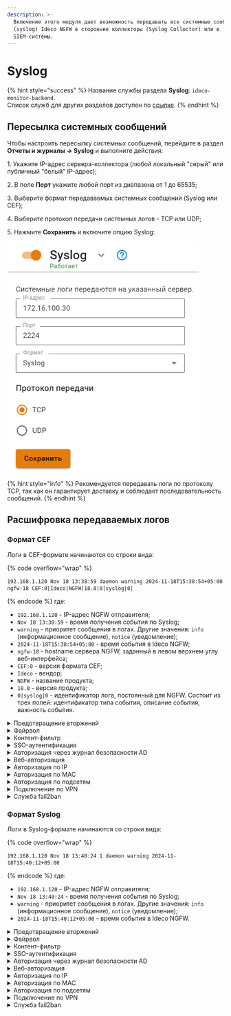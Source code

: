 ```yaml
---
description: >-
  Включение этого модуля дает возможность передавать все системные сообщения
  (syslog) Ideco NGFW в сторонние коллекторы (Syslog Collector) или в
  SIEM-системы.
---
```


# Syslog

{% hint style="success" %}
Название службы раздела **Syslog**: `ideco-monitor-backend`. \
Список служб для других разделов доступен по [ссылке](/settings/server-management/terminal/README.md).
{% endhint %}

## Пересылка системных сообщений

Чтобы настроить пересылку системных сообщений, перейдите в раздел **Отчеты и журналы -> Syslog** и выполните действия:

1\. Укажите IP-адрес сервера-коллектора (любой локальный "серый" или публичный "белый" IP-адрес);

2\. В поле **Порт** укажите любой порт из диапазона от 1 до 65535;

3\. Выберите формат передаваемых системных сообщений (Syslog или CEF);

4\. Выберите протокол передачи системных логов - TCP или UDP;

5\. Нажмите **Сохранить** и включите опцию Syslog:

![](/.gitbook/assets/remote-syslog.png)

{% hint style="info" %}
Рекомендуется передавать логи по протоколу TCP, так как он гарантирует доставку и соблюдает последовательность сообщений.
{% endhint %}

## Расшифровка передаваемых логов

### Формат CEF

Логи в CEF-формате начинаются со строки вида:

{% code overflow="wrap" %}
``` 
192.168.1.120 Nov 18 13:38:59 daemon warning 2024-11-18T15:38:54+05:00 ngfw-18 CEF:0|Ideco|NGFW|18.0|0|syslog|0|
```
{% endcode %}
где:

* `192.168.1.120` - IP-адрес NGFW отправителя;
* `Nov 18 13:38:59` - время получения события по Syslog;
* `warning` - приоритет сообщения в логах. Другие значения: `info` (информационное сообщение), `notice` (уведомление);
* `2024-11-18T15:38:54+05:00` - время события в Ideco NGFW;
* `ngfw-18` - hostname сервера NGFW, заданный в левом верхнем углу веб-интерфейса;
* `CEF:0` - версия формата CEF;
* `Ideco` - вендор;
* `NGFW` - название продукта;
* `18.0` - версия продукта;
* `0|syslog|0` - идентификатор лога, постоянный для NGFW. Состоит из трех полей: идентификатор типа события, описание события, важность события.

<details>

<summary>Предотвращение вторжений</summary>

{% code overflow="wrap" %}
```
192.168.1.120 Nov 18 13:38:59 daemon warning 2024-11-18T15:38:54+05:00 ngfw-18 CEF:0|Ideco|NGFW|18.0|0|syslog|0|deviceReceiptTime=1731926334 Severity=Warning DeviceProcessName=web-proxy DeviceCustomString1=1881087344384816 DeviceInboundInterface= DeviceProcessName=ideco-ips DeviceCustomString5=alert SourceAddress=192.168.101.25 DeviceCustomString1=local DeviceCustomString1Label=Src IP Type SourcePort=55644 SourceCountry= DeviceCustomString2= DeviceCustomString2Label=Src Country Code DeviceCustomString3=34fbd7c6-716b-4858-bb68-313729b1cad4 DeviceCustomString3Label=Src session UUID SourceUserID=9 SourceUserName=user DestinationAddress=212.70.163.70 DeviceCustomString4=external DeviceCustomString4Label=Dst IP Type DestinationPort=443 DestinationCountry=Латвия DeviceCustomString5=LV DeviceCustomString5Label=Dst Country Code DeviceCustomString6= DeviceCustomString6Label=Dst session UUID DestinationUserID=-1 DestinationUserName= TransportProtocol=TCP DeviceEventClassID=1005404 Message=GeoIP Latvia DeviceEventCategory=GeoIP Страны Восточной Европы Severity=2 DeviceCustomString8=1 DeviceCustomString8Label=Alert GID DeviceCustomString9=blocked DeviceCustomString9Label=Alert action DestinationHostName= RequestUrl= RequestClientApplication= FlexNumber1=1 FlexNumber1Label=Flow packets to server FlexNumber2=0 FlexNumber2Label=Flow packets to client BytesIn=60 BytesOut=0 StartTime=2024-11-18 10:38:54.110294 EndTime=2024-11-18 10:38:54.110969 FlexNumber3=0 FlexNumber3Label=flow DeviceCustomString11= DeviceCustomString11Label=flow.state DeviceCustomString12= DeviceCustomString12Label=flow.reason FlexNumber4=0 FlexNumber4Label=flow.alerted DeviceCustomString14= DeviceCustomString14Label=tcp.tcp_flags DeviceCustomString15= DeviceCustomString15Label=tcp.tcp_flags_ts DeviceCustomString16= DeviceCustomString16Label=tcp.tcp_flags_tc FlexNumber5=0 FlexNumber5Label=tcp.cwr FlexNumber6=0 FlexNumber6Label=tcp.ecn FlexNumber7=0 FlexNumber7Label=tcp.urg FlexNumber8=0 FlexNumber8Label=tcp.ack FlexNumber9=0 FlexNumber9Label=tcp.psh FlexNumber10=0 FlexNumber10Label=tcp.rst FlexNumber11=0 FlexNumber11Label=tcp.syn FlexNumber12=0 FlexNumber12Label=tcp.fin DeviceCustomString17= DeviceCustomString17Label=tcp.state
```
{% endcode %}
где:

* `deviceReceiptTime` - время события в системе NGFW, может не совпадать с временем получения события по Syslog;
* `Severity` - важность события (Emergency, Alert, Critical, Error, Warning, Notice, Informational, Debug);
* `DeviceProcessName` - название службы NGFW;
* `DeviceCustomString1=1881087344384816` - внутренний идентификатор системы предотвращения вторжений flow (сессии);
* `DeviceInboundInterface` - идентификатор входящего интерфейса;
* `DeviceProcessName=ideco-ips` - имя экземпляра системы предотвращения вторжений;
* `DeviceCustomString5=alert` - тип события;
* `SourceAddress=192.168.101.25` - IP-адрес источника;
* `DeviceCustomString1=local DeviceCustomString1Label=Src IP Type` - тип IP-адреса источника (`local` - локальный, `external` - внешний);
* `SourcePort=55644` - порт источника;
* `SourceCountry` - название местоположения источника;
* `DeviceCustomString2= DeviceCustomString2Label=Src Country Code` - ISO-код страны источника;
* `DeviceCustomString3=34fbd7c6-716b-4858-bb68-313729b1cad4 DeviceCustomString3Label=Src session UUID` - внутренний идентификатор сессии Ideco NGFW источника; 
* `SourceUserID=9` - идентификатор пользователя источника;
* `SourceUserName=user` - имя пользователя источника;
* `DestinationAddress=212.70.163.70` - IP-адрес назначения;
* `DeviceCustomString4=external DeviceCustomString4Label=Dst IP Type` - тип IP-адреса назначения (`local` - локальный, `external` - внешний);
* `DestinationPort=443` - порт назначения;
* `DestinationCountry=Латвия` - название местоположения назначения; 
* `DeviceCustomString5=LV DeviceCustomString5Label=Dst Country Code` - ISO-код страны назначения;
* `DeviceCustomString6= DeviceCustomString6Label=Dst session UUID` - внутренний идентификатор сессии Ideco NGFW назначения;
* `DestinationUserID=-1` - идентификатор пользователя назначения;
* `DestinationUserName` - имя пользователя назначения;
* `TransportProtocol=TCP` - протокол;
* `DeviceEventClassID=1005404` - ID правила системы предотвращения вторжений;
* `Message=GeoIP Latvia` - сообщение из сработавшего правила;
* `DeviceEventCategory=GeoIP Страны Восточной Европы` - описание колонки в веб-интерфейсе События безопасности;\
  Соответствие *alert.category:* -> *alert.signature* описаны в [файле](https://static.ideco.ru/static/alert.category%20-%20alert.signature.pdf);
* `Severity=2` - уровень угрозы, может принимать значения 1, 2, 3 и 256, где 1 - самый высокий уровень угрозы;
* `DeviceCustomString8=1 DeviceCustomString8Label=Alert GID` - GID угрозы;
* `DeviceCustomString9=blocked DeviceCustomString9Label=Alert action` - действие по отношению к угрозе (блокировать).

Служебные поля результата анализа HTTP-трафика. Заполняются, если в процессе анализа трафика был определен HTTP-протокол:

* `DestinationHostName` - идентификатор хоста;
* `RequestUrl` - URL, на который велось обращение;
* `RequestClientApplication=` - информация, идентифицирующая HTTP-клиента.

Служебные поля flow (сессии):

* `FlexNumber1=1 FlexNumber1Label=Flow packets to server` - количество пакетов, переданное от клиента к серверу;
* `FlexNumber2=0 FlexNumber2Label=Flow packets to client` - количество пакетов, переданное от сервера к клиенту;
* `BytesIn=60` - количество байт, переданное от клиента к серверу;
* `BytesOut=0` - количество байт, переданное от сервера к клиенту;
* `StartTime=2024-11-18 10:38:54.110294` - начало;
* `EndTime=2024-11-18 10:38:54.110969` - окончание;
* `FlexNumber3=0 FlexNumber3Label=flow` - возраст;
* `DeviceCustomString11= DeviceCustomString11Label=flow.state` - текущее состояние;
* `DeviceCustomString12= DeviceCustomString12Label=flow.reason` - запущен ли IPsec в режиме отладки;
* `FlexNumber4=0 FlexNumber4Label=flow.alerted` - сгенерировался ли поток alert.

Состояние флага [TCP flow (сессии)](https://ru.wikipedia.org/wiki/Transmission_Control_Protocol#%D0%A4%D0%BB%D0%B0%D0%B3%D0%B8_(%D1%83%D0%BF%D1%80%D0%B0%D0%B2%D0%BB%D1%8F%D1%8E%D1%89%D0%B8%D0%B5_%D0%B1%D0%B8%D1%82%D1%8B)):

* `DeviceCustomString14= DeviceCustomString14Label=tcp.tcp_flags` - значение поля flags в заголовке TCP;
* `DeviceCustomString15= DeviceCustomString15Label=tcp.tcp_flags_ts` -  [timestamp флаги](https://www.atraining.ru/windows-network-tuning/#:~:text=TCP%20Timestamps%20–%20базовая%20низкоуровневая,не%20может%20высчитать%20данные%20значения);
* `DeviceCustomString16= DeviceCustomString16Label=tcp.tcp_flags_tc` - [флаг Truncated response](https://www.rfc-editor.org/rfc/rfc5966);
* `FlexNumber5=0 FlexNumber5Label=tcp.cwr` - флаг TCP-пакета, информирующий отправителя, что получен пакет с установленным флагом ECE (Подробнее в [RFC-3186](https://datatracker.ietf.org/doc/html/rfc3168));
* `FlexNumber6=0 FlexNumber6Label=tcp.ecn` - флаг TCP-пакета, информирующий получателя, что узел способен на явное уведомление о перегрузке сети;
* `FlexNumber7=0 FlexNumber7Label=tcp.urg` - флаг TCP-пакета, указывающий важность пакета;
* `FlexNumber8=0 FlexNumber8Label=tcp.ack` - флаг TCP-пакета, указывающий, что пакет получен;
* `FlexNumber9=0 FlexNumber9Label=tcp.psh` - флаг TCP-пакета, информирующий получателя, что все данные переданы и можно передать их приложению;
* `FlexNumber10=0 FlexNumber10Label=tcp.rst` - флаг TCP-пакета, указывающий, что соединение завершено в аварийном режиме;
* `FlexNumber11=0 FlexNumber11Label=tcp.syn` - флаг TCP-пакета, отвечающий за установку соединения;
* `FlexNumber12=0 FlexNumber12Label=tcp.fin` - флаг TCP-пакета, указывающий на завершение соединения в штатном порядке;
* `DeviceCustomString17= DeviceCustomString17Label=tcp.state` - [состояния сеанса TCP](https://ru.wikipedia.org/wiki/Transmission_Control_Protocol#Состояния_сеанса_TCP).

</details>

<details>

<summary>Файрвол</summary>

Логирование включается в разделе **Правила трафика -> Файрвол -> Логирование**.

{% code overflow="wrap" %}
```
192.168.1.120 Nov 18 14:25:06 daemon info 2024-11-18T16:25:00+05:00 ngfw-18 CEF:0|Ideco|NGFW|18.0|0|syslog|0|deviceReceiptTime=1731929100 Severity=Notice DeviceProcessName=ideco-conndrop msg=tcp 6 9 CLOSE src\=192.168.101.25 dst\=151.101.85.188 sport\=58770 dport\=443 src\=151.101.85.188 dst\=192.168.1.120 sport\=443 dport\=58770 [ASSURED] mark\=2 use\=1
```
{% endcode %}
где:

* `deviceReceiptTime` - время события в системе NGFW, может не совпадать с временем получения события по Syslog;
* `Severity` - важность события (Emergency, Alert', Critical, Error, Warning, Notice, Informational, Debug);
* `DeviceProcessName` - название службы NGFW;
* `tcp 6` - идентификтор протокола в строчном и в десятичном виде;
* `9` - продолжительность conntrack (модуль отслеживания соединения);
* `CLOSE` - состояние соединения;
* `src` - IP-адрес источника;
* `sport` - порт источника для UDP и TCP;
* `dst` - IP-адрес назначения;
* `dport` - порт назначения для UDP и TCP;
* `[ASSURED]` - уведомление, что соединение не будет сброшено при перегрузке conntrack;
* `mark`- маркировка conntrack.

</details>

<details>

<summary>Контент-фильтр</summary>

Логирование включается в разделе **Сервисы -> Прокси -> Основное**. Просмотр логов доступен в веб-интерфейсе в разделе **Отчеты и журналы -> Системный журнал**. Название служб для фильтрации: `ideco-content-filter-backend` и `squid`.

Пример блокировки ресурса:

{% code overflow="wrap" %}
```
192.168.1.10 Nov 18 17:56:45 daemon info 2024-11-18T19:56:41+05:00 ngfw-18 CEF:0|Ideco|NGFW|18.0|0|syslog|0|deviceReceiptTime=1731941801 Severity=Notice DeviceProcessName=squid msg={10.128.0.5 - - [18/Nov/2024:19:56:41 +0500] "GET http://counter.yadro.ru/hit;argon? HTTP/1.1" 403 7594 "http://argon.pro/" "Mozilla/5.0 (Windows NT 10.0; Win64; x64) AppleWebKit/537.36 (KHTML, like Gecko) Chrome/131.0.0.0 Safari/537.36 Edg/131.0.0.0" TCP_MISS:ORIGINAL_DST "-","av_name": "-","av_object_infected": "-","av_object_size": "7250","av_virus_name": "-","x_infection_found": "-","x_virus_id": "-","x_av_verifed": "-","morph-action": "CheckedOK","morph-dict-id": "-"}
```
{% endcode %}

* `deviceReceiptTime` - время события в системе NGFW, может не совпадать с временем получения события по Syslog;
* `Severity` - важность события (Emergency, Alert, Critical, Error, Warning, Notice, Informational, Debug);
* `DeviceProcessName` - название службы NGFW;
* `10.128.0.5` - IP-адрес пользователя;
* `[18/Nov/2024:19:56:41 +0500] "GET http://counter.yadro.ru/hit;argon? HTTP/1.1"`:
  * `[18/Nov/2024:19:56:41 +0500]` - дата/время события блокировки;
  * `GET` - метод;
  * `http://counter.yadro.ru/hit;argon?` - URL заблокированного ресурса;
  * `HTTP/1.1` - протокол.
* `403` - код состояния HTTP;
* `7594` - передано байт (в ответ, включая HTTP заголовок);
* `http://argon.pro/` - [HTTP referer](https://ru.wikipedia.org/wiki/HTTP_referer);
* `Mozilla/5.0 (Windows NT 10.0; Win64; x64) AppleWebKit/537.36 (KHTML, like Gecko) Chrome/131.0.0.0 Safari/537.36 Edg/131.0.0.0` - цифровой отпечаток браузера; 
* `TCP_MISS:ORIGINAL_DST` - техническое сообщение от [squid](http://wiki.squid-cache.org/SquidFaq/SquidLogs#Squid_result_codes);
* `"av_name": "-"` - название антивируса, если он включен, в примере антивирус отключен;
* `"av_object_infected": "-"` - результат проверки антивирусом, пустое поле - вирус не обнаружен;
* `"av_object_size": "7250"` - размер проверяемого объекта;
* `"av_virus_name": "-"` - название обнаруженного вируса;
* `"x_infection_found": "-"` - подтверждение, что запрос был обработан ICAP-оберткой для антивируса (Касперский);
* `"morph-action": "CheckedOK"` - результат проверки **Морфологическим анализом**;
* `"morph-dict-id": "-"` - название морфологического словаря, указывается в случае запрета **Морфологическим анализом**.

</details>

<details>

<summary>SSO-аутентификация</summary>

{% code overflow="wrap" %}
```
2024-07-18T17:11:40+05:00 Ideco-NGFW CEF:0|Ideco|NGFW|17.0|0|syslog|0|deviceReceiptTime=1721304700 Severity=Notice DeviceProcessName=ideco-web-authd msg=Subnet 192.168.205.254/32 is authorized as user 'Sanek'. Connection made from None, type 'web'.
```
{% endcode %}

* `deviceReceiptTime` - время события в системе NGFW, может не совпадать с временем получения события по Syslog;
* `Severity` - важность события (Emergency, Alert, Critical, Error, Warning, Notice, Informational, Debug);
* `DeviceProcessName` - название службы NGFW;
* `192.168.205.254/32` - IP-адрес пользователя;
* `Sanek` - логин пользователя;
* `type 'web'` - тип авторизации (веб).

</details>

<details>
<summary>Авторизация через журнал безопасности AD</summary>

{% code overflow="wrap" %}
```
2024-07-18T17:20:22+05:00 Ideco-NGFW CEF:0|Ideco|NGFW|17.0|0|syslog|0|deviceReceiptTime=1721305222 Severity=Notice DeviceProcessName=ideco-auth-backend msg=Subnet 192.168.205.254/32 is authorized as user 'Sanek'. Connection made from None, type 'log'.
```
{% endcode %}

* `deviceReceiptTime` - время события в системе NGFW, может не совпадать с временем получения события по Syslog;
* `Severity` - важность события (Emergency, Alert, Critical, Error, Warning, Notice, Informational, Debug);
* `DeviceProcessName` - название службы NGFW;
* `192.168.205.254/32` - IP-адрес пользователя;
* `Sanek` - логин пользователя;
* `type 'log'` - тип авторизации (через журнал безопасности AD).

</details>

<details>
<summary>Веб-авторизация</summary>

{% code overflow="wrap" %}
```
192.168.1.120 Nov 18 12:54:36 daemon info 2024-11-18T14:54:21+05:00 ngfw-18 CEF:0|Ideco|NGFW|18.0|0|syslog|0|deviceReceiptTime=1731923661 Severity=Notice DeviceProcessName=ideco-web-authd msg=Subnet 192.168.101.25/32 is authorized as user 'user'. Connection made from None, type 'web'.
```
{% endcode %}

* `deviceReceiptTime` - время события в системе NGFW, может не совпадать с временем получения события по Syslog;
* `Severity` - важность события (Emergency, Alert, Critical, Error, Warning, Notice, Informational, Debug);
* `DeviceProcessName` - название службы NGFW;
* `user` - логин пользователя;
* `192.168.101.25/32` - IP-адрес пользователя;
* `type 'web'` - тип авторизации (веб).

</details>

<details>
<summary>Авторизация по IP</summary>

{% code overflow="wrap" %}
```
192.168.1.10 Nov 18 16:51:54 daemon info 2024-11-18T18:51:43+05:00 ngfw-18 CEF:0|Ideco|NGFW|18.0|0|syslog|0|deviceReceiptTime=1731937903 Severity=Notice DeviceProcessName=ideco-auth-backend msg=Subnet 192.168.101.25/32 is authorized as user 'user'. Connection made from None, type 'ip'.
```
{% endcode %}

* `deviceReceiptTime` - время события в системе NGFW, может не совпадать с временем получения события по Syslog;
* `Severity` - важность события (Emergency, Alert, Critical, Error, Warning, Notice, Informational, Debug);
* `DeviceProcessName` - название службы NGFW;
* `192.168.101.25/32` - IP-адрес пользователя;
* `user` - логин пользователя;
* `type 'ip'` - тип авторизации (IP).

</details>

<details>
<summary>Авторизация по MAC</summary>

{% code overflow="wrap" %}
```
192.168.1.10 Nov 18 16:54:35 daemon info 2024-11-18T18:54:21+05:00 ngfw-18 CEF:0|Ideco|NGFW|18.0|0|syslog|0|deviceReceiptTime=1731938061 Severity=Notice DeviceProcessName=ideco-auth-backend msg=Subnet 192.168.101.25/32 is authorized as user 'user'. Connection made from None, type 'mac'.
```
{% endcode %}

* `deviceReceiptTime` - время события в системе NGFW, может не совпадать с временем получения события по Syslog;
* `Severity` - важность события (Emergency, Alert, Critical, Error, Warning, Notice, Informational, Debug);
* `DeviceProcessName` - название службы NGFW;
* `192.168.101.25/32` - IP-адрес пользователя;
* `user` - логин пользователя;
* `type 'mac'` - тип авторизации (MAC).

</details>

<details>
<summary>Авторизация по подсетям</summary>

{% code overflow="wrap" %}
```
192.168.1.10 Nov 18 17:08:03 daemon info 2024-11-18T19:07:54+05:00 ngfw-18 CEF:0|Ideco|NGFW|18.0|0|syslog|0|deviceReceiptTime=1731938874 Severity=Notice DeviceProcessName=ideco-auth-backend msg=Subnet 192.168.101.0/24 is authorized as user 'user'. Connection made from None, type 'net'.
```
{% endcode %}

* `deviceReceiptTime` - время события в системе NGFW, может не совпадать с временем получения события по Syslog;
* `Severity` - важность события (Emergency, Alert, Critical, Error, Warning, Notice, Informational, Debug);
* `DeviceProcessName` - название службы NGFW;
* `192.168.101.0/24` - подсеть, по которой происходит авторизация;
* `user` - логин пользователя;
* `type 'net'` - тип авторизации (подсеть).

</details>

<details>

<summary>Подключение по VPN</summary>

{% code overflow="wrap" %}
```
192.168.1.10 Nov 18 17:16:25 daemon info 2024-11-18T19:16:18+05:00 ngfw-18 CEF:0|Ideco|NGFW|18.0|0|syslog|0|deviceReceiptTime=1731939378 Severity=Notice DeviceProcessName=ideco-vpn-authd msg=Start vpn authorization ('user', '192.168.1.25', 'pptp').
192.168.1.10 Nov 18 17:16:25 daemon info 2024-11-18T19:16:18+05:00 ngfw-18 CEF:0|Ideco|NGFW|18.0|0|syslog|0|deviceReceiptTime=1731939378 Severity=Notice DeviceProcessName=ideco-vpn-authd msg=Subnet 10.128.0.6/32 is authorized as user 'user'. Connection made from '192.168.1.25', type 'pptp'.
```
{% endcode %}

* `deviceReceiptTime` - время события в системе NGFW, может не совпадать с временем получения события по Syslog;
* `Severity` - важность события (Emergency, Alert, Critical, Error, Warning, Notice, Informational, Debug);
* `DeviceProcessName` - название службы NGFW;
* `10.128.0.6/32` - сеть для VPN-подключений;
* `user` - логин пользователя;
* `192.168.1.25` - IP-адрес, откуда установлено подключение;
* `pptp` - протокол.

</details>

<details>

<summary>Служба fail2ban</summary>

{% code overflow="wrap" %}
```
192.168.1.10 Nov 18 17:27:07 daemon info 2024-11-18T19:26:57+05:00 ngfw-18 CEF:0|Ideco|NGFW|18.0|0|syslog|0|deviceReceiptTime=1731940017 Severity=Notice DeviceProcessName=fail2ban msg=INFO [utm-vpn-authd] Found 192.168.1.25 - 2024-11-18 19:26:57
192.168.1.10 Nov 18 17:27:07 daemon notice 2024-11-18T19:26:57+05:00 ngfw-18 CEF:0|Ideco|NGFW|18.0|0|syslog|0|deviceReceiptTime=1731940017 Severity=Warning DeviceProcessName=fail2ban msg=NOTICE [utm-vpn-authd] Ban 192.168.1.25
```
{% endcode %}

* `deviceReceiptTime` - время события в системе NGFW, может не совпадать с временем получения события по Syslog;
* `Severity` - важность события (Emergency, Alert, Critical, Error, Warning, Notice, Informational, Debug);
* `DeviceProcessName` - название службы NGFW;
* `INFO` или `NOTICE` - приоритет сообщения в логах в виде информационного сообщения или уведомления;
* `INFO [utm-web-interface] Found 192.168.1.25 - 2024-11-18 19:26:57` - факт обнаружения правил безопасности с указанием группы правил ([utm-web-interface]), IP-адреса и даты/времени. Список групп правил: 
  * `utm-dovecot` - авторизация на почтовом сервере через почтовые клиенты;
  * `utm-postfix-connrate` - превышение лимита подключения к почтовому серверу;
  * `utm-postscreen-prgrt` - отслеживание нежелательных подключений (PREGREET) к почтовому серверу;
  * `utm-reverse-proxy-conn` - защита от DoS (лимит подключений);
  * `utm-reverse-proxy-req` - защита от DoS (лимит запросов в секунду);
  * `utm-reverse-proxy` - Web Application Firewall (WAF);
  * `utm-roundcube` - авторизация в веб-интерфейсы почтового сервера;
  * `utm-smtp` - авторизация по smtp;
  * `utm-ssh` - авторизация по ssh;
  * `utm-two-factor-codes` - прохождение двухфакторной аутентификации;
  * `utm-vpn-authd` - авторизация по VPN;
  * `utm-vpn-pppoe-authd` - авторизация по VPN PPPoE;
  * `utm-web-interface` - авторизация в административном веб-интерфейсе;
  * `utm-user-cabinet` - авторизация в пользовательском веб-интерфейсе.
* `NOTICE [utm-vpn-authd] Ban 192.168.1.25` - факт блокировки или разблокировки IP-адреса, где:
  * `Ban` - факт блокировки;
  * `Unban` - факт разблокировки.

</details>

### Формат Syslog

Логи в Syslog-формате начинаются со строки вида:

{% code overflow="wrap" %}
``` 
192.168.1.120 Nov 18 13:40:24 1 daemon warning 2024-11-18T15:40:12+05:00
```
{% endcode %}
где:

* `192.168.1.120` - IP-адрес NGFW отправителя;
* `Nov 18 13:40:24` - время получения события по Syslog;
* `warning` - приоритет сообщения в логах. Другие значения: `info` (информационное сообщение), `notice` (уведомление);
* `2024-11-18T15:40:12+05:00` - время события в Ideco NGFW.

<details>
<summary>Предотвращение вторжений</summary>

{% code overflow="wrap" %}
```
192.168.1.120 Nov 18 13:40:24 1 daemon warning 2024-11-18T15:40:12+05:00 ngfw-18 suricata - - - flow_id:1344232018329395, in_iface:, sensor_name:ideco-ips, event_type:alert, src_ip:192.168.101.25, src_ip_type:local, src_port:40632, src_country:, src_country_code:, src_session_uuid:34fbd7c6-716b-4858-bb68-313729b1cad4, src_user_id:9, src_user_name:user, dest_ip:212.70.163.70, dest_ip_type:external, dest_port:443, dest_country:Латвия, dest_country_code:LV, dest_session_uuid:, dest_user_id:-1, dest_user_name:, proto:TCP, alert.signature_id:1005404, alert.signature:GeoIP Latvia, alert.category:GeoIP Страны Восточной Европы, alert.severity:2, alert.gid:1, alert.action:blocked, http.hostname:, http.url:, http.http_user_agent:, flow.pkts_toserver:1, flow.pkts_toclient:0, flow.bytes_toserver:60, flow.bytes_toclient:0, flow.start:2024-11-18 10:40:12.378514, flow.end:2024-11-18 10:40:12.379198, flow.age:0, flow.state:, flow.reason:, flow.alerted:0, tcp.tcp_flags:, tcp.tcp_flags_ts:, tcp.tcp_flags_tc:, tcp.cwr:0, tcp.ecn:0, tcp.urg:0, tcp.ack:0, tcp.psh:0, tcp.rst:0, tcp.syn:0, tcp.fin:0, tcp.state:
```
{% endcode %}

где:
* `ngfw-18` - hostname сервера NGFW, заданный в левом верхнем углу веб-интерфейса;
* `suricata` - название службы;
* `flow_id:1344232018329395` - внутренний идентификатор системы предотвращения вторжений flow (сессии);
* `in_iface` - идентификатор входящего интерфейса;
* `sensor_name:ideco-ips` - имя экземпляра системы предотвращения вторжений;
* `event_type:alert` - тип события;
* `src_ip:192.168.101.25` - IP-адрес источника;
* `src_port:40632` - порт источника;
* `src_country` - название местоположения источника;
* `src_country_code` - ISO-код страны источника;
* `src_session_uuid:34fbd7c6-716b-4858-bb68-313729b1cad4` - внутренний идентификатор сессии Ideco NGFW источника;
* `src_user_id:9` - идентификатор пользователя источника;
* `src_user_name:user`- имя пользователя источника;
* `dest_ip:212.70.163.70` - IP-адрес назначения;
* `dest_port:443` - порт назначения;
* `dest_country:Латвия` - название местоположения назначения;
* `dest_country_code:LV` - ISO-код страны назначения;
* `dest_session_uuid` - внутренний идентификатор сессии Ideco NGFW назначения;
* `dest_user_id:-1` - идентификатор пользователя назначения;
* `dest_user_name` - имя пользователя назначения;
* `proto:TCP` - протокол;
* `alert.signature_id:1005404` - идентификатор правила системы предотвращения вторжений;
* `alert.signature:GeoIP Latvia` - сообщение из сработавшего правила;
* `alert.category:GeoIP Страны Восточной Европы` - описание колонки в веб-интерфейсе События безопасности; \
  Соответствие *alert.category:* -> *alert.signature* описаны в [файле](https://static.ideco.ru/static/alert.category%20-%20alert.signature.pdf).
* `alert.severity:2` - уровень угрозы, может принимать значения 1, 2, 3 и 256, где 1 - самый высокий уровень угрозы;
* `alert.gid:1` - GID угрозы;
* `alert.action:blocked` - действие по отношению к угрозе (блокировать).

Служебные поля результата анализа HTTP-трафика. Заполняются, если в процессе анализа трафика был определен HTTP-протокол:
* `http.hostname` - идентификатор хоста;
* `http.url` - URL, на который велось обращение;
* `http.http_user_agent` - информация, идентифицирующая HTTP-клиента.
  
Служебные поля flow (сессии):

* `flow.pkts_toserver:1` - количество пакетов, переданное от клиента к серверу;
* `flow.pkts_toclient:0` - количество пакетов, переданное от сервера к клиенту;
* `flow.bytes_toserver:60` - количество байт, переданное от клиента к серверу;
* `flow.bytes_toclient:0` - количество байт, переданное от сервера к клиенту;
* `flow.start:2024-11-18 10:40:12.378514` - начало;
* `flow.end:2024-11-18 10:40:12.379198` - окончание;
* `flow.age:0` - возраст;
* `flow.state` - текущее состояние;
* `flow.reason` - запущена ли IPsec в режиме отладки;
* `flow.alerted` 0 - сгенерировался ли поток alert.

Состояние флага [TCP flow(сессии)](https://ru.wikipedia.org/wiki/Transmission_Control_Protocol#%D0%A4%D0%BB%D0%B0%D0%B3%D0%B8_(%D1%83%D0%BF%D1%80%D0%B0%D0%B2%D0%BB%D1%8F%D1%8E%D1%89%D0%B8%D0%B5_%D0%B1%D0%B8%D1%82%D1%8B)):

* `tcp.tcp_flags` - значение поля flags в заголовке TCP;
* `tcp.tcp_flags_ts` -  [timestamp флаги](https://www.atraining.ru/windows-network-tuning/#:~:text=TCP%20Timestamps%20–%20базовая%20низкоуровневая,не%20может%20высчитать%20данные%20значения);
* `tcp.tcp_flags_tc` - [флаг Truncated response](https://www.rfc-editor.org/rfc/rfc5966);
* `tcp.cwr: 0` - флаг TCP-пакета, информирующий отправителя, что получен пакет с установленным флагом ECE (Подробнее в [RFC-3186](https://datatracker.ietf.org/doc/html/rfc3168));
* `tcp.ecn:0` - флаг TCP-пакета, информирующий получателя, что узел способен на явное уведомление  о перегрузке сети;
* `tcp.urg:0` - флаг TCP-пакета, указывающий важность пакета;
* `tcp.ack:0` - флаг TCP-пакета, указывающий, что пакет получен;
* `tcp.psh:0` - флаг TCP-пакета, информирующий получателя, что все данные переданы и можно передать их приложению;
* `tcp.rst:0` - флаг TCP-пакета, указывающий, что соединение завершено в аварийном режиме;
* `tcp.syn:0` - флаг TCP-пакета, отвечающий за установку соединения;
* `tcp.fin:0` - флаг TCP-пакета, указывающий на завершение соединения в штатном порядке;
* `tcp.state` - [состояния сеанса TCP](https://ru.wikipedia.org/wiki/Transmission_Control_Protocol#Состояния_сеанса_TCP).

</details>

<details>

<summary>Файрвол</summary>

Логирование включается в разделе **Правила трафика -> Файрвол -> Логирование**.

{% code overflow="wrap" %}
```
192.168.1.120	Nov 18 13:55:07	1 daemon info 2024-11-18T15:55:00+05:00 ngfw-18 ideco-conndrop - - - tcp 6 7 CLOSE src=192.168.101.25 dst=151.101.236.157 sport=34802 dport=443 src=151.101.236.157 dst=192.168.1.120 sport=443 dport=34802 [ASSURED] mark=2 use=1
```
{% endcode %}

* `ngfw-18` - hostname сервера NGFW, заданный в левом верхнем углу веб-интерфейса;
* `ideco-conndrop` - название службы;
* `tcp 6` - идентификтор протокола в строчном и в десятичном виде;
* `9` - продолжительность conntrack (модуль отслеживания соединения);
* `CLOSE` - состояние соединения;
* `src` - IP-адрес источника;
* `dst` - IP-адрес назначения;
* `sport` - порт источника для UDP и TCP;
* `dport` - порт назначения для UDP и TCP;
* `[ASSURED]` - уведомление, что соединение не будет сброшено при перегрузке conntrack;
* `mark`- маркировка conntrack.

</details>

<details>

<summary>Контент-фильтр</summary>

Логирование включается в разделе **Сервисы -> Прокси -> Основное**. Просмотр логов доступен в веб-интерфейсе в разделе **Отчеты и журналы -> Системный журнал**. Название служб для фильтрации: `ideco-content-filter-backend` и `squid`.

Пример блокировки ресурса:

{% code overflow="wrap" %}
```
192.168.1.10 Nov 18 17:50:05 1 daemon info 2024-11-18T19:49:58+05:00 ngfw-18 squid - - - {10.128.0.6 - - [18/Nov/2024:19:49:58 +0500] "GET http://counter.yadro.ru/hit;argon? HTTP/1.1" 403 7594 "http://argon.pro/" "Mozilla/5.0 (Windows NT 10.0; Win64; x64) AppleWebKit/537.36 (KHTML, like Gecko) Chrome/131.0.0.0 Safari/537.36 Edg/131.0.0.0" TCP_MISS:ORIGINAL_DST "-","av_name": "-","av_object_infected": "-","av_object_size": "7250","av_virus_name": "-","x_infection_found": "-","x_virus_id": "-","x_av_verifed": "-","morph-action": "CheckedOK","morph-dict-id": "-"}
```
{% endcode %}

* `ngfw-18` - hostname сервера NGFW, заданный в левом верхнем углу веб-интерфейса;
* `squid` - название службы;
* `10.128.0.6` - IP-адрес пользователя;
* `[18/Nov/2024:19:49:58 +0500] "GET http://counter.yadro.ru/hit;argon? HTTP/1.1"`:
  * `[18/Nov/2024:19:49:58 +0500]` - дата/время события блокировки;
  * `GET` - метод;
  * `http://counter.yadro.ru/hit;argon?` - URL заблокированного ресурса;
  * `HTTP/1.1` - протокол.
* `403` - код состояния HTTP;
* `7594` - передано байт (в ответ, включая HTTP заголовок);
* `http://argon.pro/` - [HTTP referer](https://ru.wikipedia.org/wiki/HTTP_referer);
* `Mozilla/5.0 (Windows NT 10.0; Win64; x64) AppleWebKit/537.36 (KHTML, like Gecko) Chrome/131.0.0.0 Safari/537.36 Edg/131.0.0.0` - цифровой отпечаток браузера; 
* `TCP_MISS:ORIGINAL_DST` - техническое сообщение от [squid](http://wiki.squid-cache.org/SquidFaq/SquidLogs#Squid_result_codes);
* `"av_name": "-"` - название антивируса, если он включен, в примере антивирус отключен;
* `"av_object_infected": "-"` - результат проверки антивирусом, пустое поле - вирус не обнаружен;
* `"av_object_size": "7250"` - размер проверяемого объекта;
* `"av_virus_name": "-"` - название обнаруженного вируса;
* `"x_infection_found": "-"` - подтверждение, что запрос был обработан ICAP-оберткой для антивируса (Касперский);
* `"morph-action": "CheckedOK"` - результат проверки **Морфологическим анализом**;
* `"morph-dict-id": "-"` - название морфологического словаря, указывается в случае запрета **Морфологическим анализом**.

</details>

<details>
<summary>SSO-аутентификация</summary>

{% code overflow="wrap" %}
```
2024-07-18T16:59:55+05:00 Ideco-NGFW ideco-web-authd - - - Subnet 192.168.205.254/32 is authorized as user 'Sanek'. Connection made from None, type 'web'.
```
{% endcode %}

* `Ideco-NGFW` - hostname сервера NGFW, заданный в левом верхнем углу веб-интерфейса;
* `ideco-web-authd` - название службы;
* `192.168.205.254/32` - IP-адрес пользователя;
* `Sanek` - логин пользователя;
* `type 'web'` - тип авторизации (веб).

</details>

<details>
<summary>Авторизация через журнал безопасности AD</summary>

{% code overflow="wrap" %}
```
2024-07-18T16:19:39+05:00 Ideco-NGFW ideco-auth-backend - - - Subnet 192.168.205.254/32 is authorized as user 'Sanek'. Connection made from None, type 'log'.
```
{% endcode %}

* `Ideco-NGFW` - hostname сервера NGFW, заданный в левом верхнем углу веб-интерфейса;
* `ideco-auth-backend` - название службы;
* `192.168.205.254/32` - IP-адрес пользователя;
* `Sanek` - логин пользователя;
* `type 'log'` - тип авторизации (через журнал безопасности AD).

</details>

<details>
<summary>Веб-авторизация</summary>

{% code overflow="wrap" %}
```
192.168.1.120 Nov 18 12:47:27 1 daemon info 2024-11-18T14:47:11+05:00 ngfw-18 ideco-web-authd - - - Subnet 192.168.101.25/32 is authorized as user 'user'. Connection made from None, type 'web'.
```
{% endcode %}

* `ngfw-18` - hostname сервера NGFW, заданный в левом верхнем углу веб-интерфейса;
* `ideco-web-authd` - название службы;
* `192.168.101.25/32` - IP-адрес пользователя;
* `user` - логин пользователя;
* `type 'web'` - тип авторизации (веб).

</details>

<details>
<summary>Авторизация по IP</summary>

{% code overflow="wrap" %}
```
192.168.1.10 Nov 18 16:42:56 1 daemon info 2024-11-18T18:42:45+05:00 ngfw-18 ideco-auth-backend - - - Subnet 192.168.101.25/32 is authorized as user 'user'. Connection made from None, type 'ip'.
```
{% endcode %}

* `ngfw-18` - hostname сервера NGFW, заданный в левом верхнем углу веб-интерфейса;
* `ideco-web-authd` - название службы;
* `192.168.101.25/32` - IP-адрес пользователя;
* `user` - логин пользователя;
* `type 'ip'` - тип авторизации (IP).

</details>

<details>
<summary>Авторизация по MAC</summary>

{% code overflow="wrap" %}
```
192.168.1.10 Nov 18 17:01:22 1 daemon info 2024-11-18T19:01:14+05:00 ngfw-18 ideco-auth-backend - - - Subnet 192.168.101.25/32 is authorized as user 'user'. Connection made from None, type 'mac'.
```
{% endcode %}

* `ngfw-18` - hostname сервера NGFW, заданный в левом верхнем углу веб-интерфейса;
* `ideco-auth-backend` - название службы;
* `192.168.101.25/32` - IP-адрес пользователя;
* `user` - логин пользователя;
* `type 'mac'` - тип авторизации (MAC).

</details>

<details>
<summary>Авторизация по подсетям</summary>

{% code overflow="wrap" %}
```
192.168.1.10 Nov 18 17:06:23 1 daemon info 2024-11-18T19:06:08+05:00 ngfw-18 ideco-auth-backend - - - Subnet 192.168.101.0/24 is authorized as user 'user'. Connection made from None, type 'net'.
```
{% endcode %}

* `ngfw-18` - hostname сервера NGFW, заданный в левом верхнем углу веб-интерфейса;
* `ideco-auth-backend` - название службы;
* `192.168.101.0/24` - подсеть пользователя;
* `user` - логин пользователя;
* `type 'net'` - тип авторизации (подсеть).

</details>

<details>

<summary>Подключение по VPN</summary>

{% code overflow="wrap" %}
```
192.168.1.10 Nov 18 17:18:04 1 daemon info 2024-11-18T19:17:56+05:00 ngfw-18 ideco-vpn-authd - - - Start vpn authorization ('user', '192.168.1.25', 'pptp').
192.168.1.10 Nov 18 17:18:04 1 daemon info 2024-11-18T19:17:56+05:00 ngfw-18 ideco-vpn-authd - - - Subnet 10.128.0.5/32 is authorized as user 'user'. Connection made from '192.168.1.25', type 'pptp'.
```
{% endcode %}

* `ngfw-18` - hostname сервера NGFW, заданный в левом верхнем углу веб-интерфейса;
* `ideco-vpn-authd` - название службы;
* `10.128.0.5/32` - сеть для VPN-подключений;
* `user` - логин пользователя; 
* `192.168.1.25` - IP-адрес, с которого установлено подключение;
* `pptp` - протокол.

</details>

<details>

<summary>Служба fail2ban</summary>

{% code overflow="wrap" %}
```
192.168.1.10 Nov 18 17:22:05 1 daemon info 2024-11-18T19:21:54+05:00 ngfw-18 fail2ban - - - INFO [utm-vpn-authd] Found 192.168.1.25 - 2024-11-18 19:21:54

```
{% endcode %}

* `ngfw-18` - hostname сервера NGFW, заданный в левом верхнем углу веб-интерфейса;
* `fail2ban` - название службы;
* `info` или `notice` - приоритет сообщения в логах в виде информационного сообщения или уведомления;
* `INFO [utm-vpn-authd] Found 192.168.1.25 - 2024-11-18 19:21:54` - факт обнаружения правил безопасности с указанием группы правил (`[utm-web-interface]`), IP-адреса и даты/времени. Список групп правил: 
  * `utm-dovecot` - авторизация на почтовом сервере через почтовые клиенты;
  * `utm-postfix-connrate` - превышение лимита подключения к почтовому серверу;
  * `utm-postscreen-prgrt` - отслеживание нежелательных подключений (PREGREET) к почтовому серверу;
  * `utm-reverse-proxy-conn` - защита от DoS (лимит подключений);
  * `utm-reverse-proxy-req` - защита от DoS (лимит запросов в секунду);
  * `utm-reverse-proxy` - Web Application Firewall (WAF);
  * `utm-roundcube` - авторизация в веб-интерфейсы почтового сервера;
  * `utm-smtp` - авторизация по smtp;
  * `utm-ssh` - авторизация по ssh;
  * `utm-two-factor-codes` - прохождение двухфакторной аутентификации;
  * `utm-vpn-authd` - авторизация по VPN;
  * `utm-vpn-pppoe-authd` - авторизация по VPN PPPoE;
  * `utm-web-interface` - авторизация в административном веб-интерфейсе;
  * `utm-user-cabinet` - авторизация в пользовательском веб-интерфейсе.

</details>